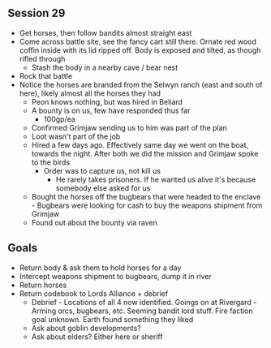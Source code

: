 ## Session 29
* Get horses, then follow bandits almost straight east
* Come across battle site, see the fancy cart still there. Ornate red wood coffin inside with its lid ripped off. Body is exposed and tilted, as though rifled through
  * Stash the body in a nearby cave / bear nest
* Rock that battle
* Notice the horses are branded from the Selwyn ranch (east and south of here), likely almost all the horses they had
  * Peon knows nothing, but was hired in Beliard
  * A bounty is on us, few have responded thus far
    * 100gp/ea
  * Confirmed Grimjaw sending us to him was part of the plan
  * Loot wasn't part of the job
  * Hired a few days ago. Effectively same day we went on the boat, towards the night. After both we did the mission and Grimjaw spoke to the birds
    * Order was to capture us, not kill us
      * He rarely takes prisoners. If he wanted us alive it's because somebody else asked for us
  * Bought the horses off the bugbears that were headed to the enclave - Bugbears were looking for cash to buy the weapons shipment from Grimjaw
  * Found out about the bounty via raven

## Goals
* Return body & ask them to hold horses for a day
* Intercept weapons shipment to bugbears, dump it in river
* Return horses
* Return codebook to Lords Alliance + debrief
  * Debrief - Locations of all 4 now identified. Goings on at Rivergard - Arming orcs, bugbears, etc. Seeming bandit lord stuff. Fire faction goal unknown. Earth found something they liked
  * Ask about goblin developments?
  * Ask about elders? Either here or sheriff
